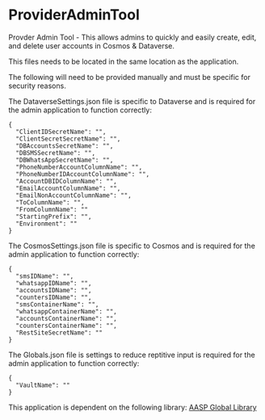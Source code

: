 # ProviderAdminTool
Provder Admin Tool - This allows admins to quickly and easily create, edit, and delete user accounts in Cosmos & Dataverse.

This files needs to be located in the same location as the application.

The following will need to be provided manually and must be specific for security reasons.

The DataverseSettings.json file is specific to Dataverse and is required for the admin application to function correctly:
```
{
  "ClientIDSecretName": "",
  "ClientSecretSecretName": "",
  "DBAccountsSecretName": "",
  "DBSMSSecretName": "",
  "DBWhatsAppSecretName": "",
  "PhoneNumberAccountColumnName": "",
  "PhoneNumberIDAccountColumnName": "",
  "AccountDBIDColumnName": "",
  "EmailAccountColumnName": "",
  "EmailNonAccountColumnName": "",
  "ToColumnName": "",
  "FromColumnName": ""
  "StartingPrefix": "",
  "Environment": ""
}
```
The CosmosSettings.json file is specific to Cosmos and is required for the admin application to function correctly:
```
{
  "smsIDName": "",
  "whatsappIDName": "",
  "accountsIDName": "",
  "countersIDName": "",
  "smsContainerName": "",
  "whatsappContainerName": "",
  "accountsContainerName": "",
  "countersContainerName": "",
  "RestSiteSecretName": ""
}
```
The Globals.json file is settings to reduce reptitive input is required for the admin application to function correctly:
```
{
  "VaultName": ""
}
```

This application is dependent on the following library: [AASP Global Library](https://github.com/wrharper/AASPGlobalLibrary)

